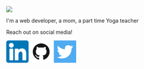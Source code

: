 <img src="images/World.png" width=500 align=center>


I'm a web developer, a mom, a part time Yoga teacher


Reach out on social media!

<a href="https://www.linkedin.com/in/robyn-spaulding"><img src="images/linkedin.png" style="width:60px;height=60px;"></a>
<a href="https://https://github.com/robynspaulding"><img src="images/github.png" style="width:60px;height=60px;"></a>
<a href="https://https://twitter.com/RobynSp27"><img src="images/twitter.png" style="width:60px;height=60px;"></a>




